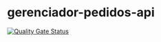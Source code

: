 # gerenciador-pedidos-api

[![Quality Gate Status](http://localhost:9000/api/project_badges/measure?project=Gerenciador-Pedidos_Api&metric=alert_status)](http://localhost:9000/dashboard?id=Gerenciador-Pedidos_Api)
